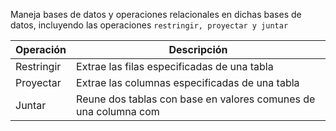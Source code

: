 Maneja bases de datos y operaciones relacionales en dichas bases de datos, incluyendo las operaciones `restringir, proyectar y juntar`

| Operación  | Descripción                                                     |
| ---------- | --------------------------------------------------------------- |
| Restringir | Extrae las filas especificadas de una tabla                     |
| Proyectar  | Extrae las columnas especificadas de una tabla                  |
| Juntar     | Reune dos tablas con base en valores comunes de una columna com |
